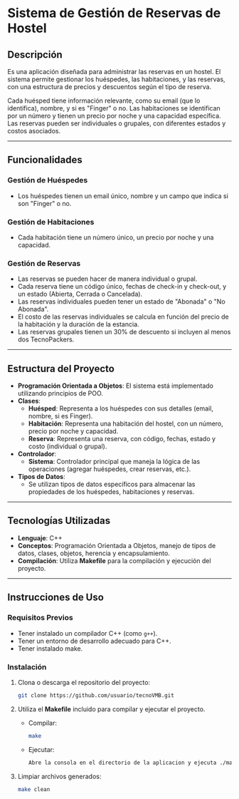 # Sistema de Gestión de Reservas de Hostel

## Descripción

Es una aplicación diseñada para administrar las reservas en un hostel. El sistema permite gestionar los huéspedes, las habitaciones, y las reservas, con una estructura de precios y descuentos según el tipo de reserva.

Cada huésped tiene información relevante, como su email (que lo identifica), nombre, y si es "Finger" o no. Las habitaciones se identifican por un número y tienen un precio por noche y una capacidad específica. Las reservas pueden ser individuales o grupales, con diferentes estados y costos asociados.

---

## Funcionalidades

### Gestión de Huéspedes
- Los huéspedes tienen un email único, nombre y un campo que indica si son "Finger" o no.

### Gestión de Habitaciones
- Cada habitación tiene un número único, un precio por noche y una capacidad.

### Gestión de Reservas
- Las reservas se pueden hacer de manera individual o grupal.
- Cada reserva tiene un código único, fechas de check-in y check-out, y un estado (Abierta, Cerrada o Cancelada).
- Las reservas individuales pueden tener un estado de "Abonada" o "No Abonada".
- El costo de las reservas individuales se calcula en función del precio de la habitación y la duración de la estancia.
- Las reservas grupales tienen un 30% de descuento si incluyen al menos dos TecnoPackers.

---

## Estructura del Proyecto

- **Programación Orientada a Objetos**: El sistema está implementado utilizando principios de POO.
- **Clases**:
  - **Huésped**: Representa a los huéspedes con sus detalles (email, nombre, si es Finger).
  - **Habitación**: Representa una habitación del hostel, con un número, precio por noche y capacidad.
  - **Reserva**: Representa una reserva, con código, fechas, estado y costo (individual o grupal).
- **Controlador**:
  - **Sistema**: Controlador principal que maneja la lógica de las operaciones (agregar huéspedes, crear reservas, etc.).
- **Tipos de Datos**:
  - Se utilizan tipos de datos específicos para almacenar las propiedades de los huéspedes, habitaciones y reservas.

---

## Tecnologías Utilizadas

- **Lenguaje**: C++
- **Conceptos**: Programación Orientada a Objetos, manejo de tipos de datos, clases, objetos, herencia y encapsulamiento.
- **Compilación**: Utiliza **Makefile** para la compilación y ejecución del proyecto.

---

## Instrucciones de Uso

### Requisitos Previos

- Tener instalado un compilador C++ (como `g++`).
- Tener un entorno de desarrollo adecuado para C++.
- Tener instalado make.

### Instalación

1. Clona o descarga el repositorio del proyecto:

   ```bash
   git clone https://github.com/usuario/tecnoVMB.git
   
2. Utiliza el **Makefile** incluido para compilar y ejecutar el proyecto.
   - Compilar:  
     ```bash
     make
     ```
   - Ejecutar:  
     ```bash
     Abre la consola en el directorio de la aplicacion y ejecuta ./main
     ```
3. Limpiar archivos generados:  
   ```bash
   make clean
